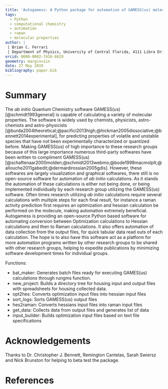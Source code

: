 ```yaml
---
title: 'Autogamess: A Python package for automation of GAMESS(us) molecular properties calculations.'
tags:
  - Python
  - computational chemistry
  - automation
  - raman
  - molecular properties
author: |
 | Brian C. Ferrari
 | Department of Physics, University of Central Florida, 4111 Libra Drive, Orlando FL 32816
orcid: 0000-0002-7416-8629
geometry: margin=1in
date: 27 May 2019
bibliography: paper.bib
---
```


# Summary

The *ab initio* Quantum Chemistry software GAMESS(us)[@schmidt1993general] is capable of calculating a variety of molecular
properties. The software is widely used by chemists, physicists, astro-chemists and astro-physicists
[@burda2004theoretical;@pacifici2013high;@hickman2005dissociative;@bennett2014experimental], for predicting properties of
volatile and unstable species that have not been experimentally characterized or quantized before. Making GAMESS(us) of high
importance to these research groups because of this large importance numerous third-party softwares have been written to compliment GAMESS(us)
[@schaftenaar2000molden;@schmidt2013webmo;@bode1998macmolplt;@allouche2011gabedit;@dermardirossian2005gdis]. However,
these softwares are largely visualization and graphical softwares, there still is no open-source software for automation
of *ab initio* calculations. As it stands the automation of these calculations is either not being done, or being
implemented individually by each research group utilizing the GAMESS(us) software. Often times research utilizing
*ab initio* calculations require several calculations with multiple steps for each final result, for instance a raman activity prediction first requires
an optimization and hessian calculation be performed on the molecule, making automation extremely beneficial.
Autogamess is providing an open-source Python based software for automating conversion between Optimization calculations to
Hessian calculations and then to Raman calculations. It also offers automation of data collection from the output files,
for quick tabular data read outs of each calculation. The hope is to also have this software act as a platform for more
automation programs written by other research groups to be shared with other research groups, helping to expedite
publications by minimizing software development times for individual groups.

Functions:

* bat_maker: Generates batch files ready for executing GAMES(us) calculations through rungms function.
* new_project: Builds a directory tree for housing input and output files with spreadsheets for housing collected data.
* opt2hes: Converts optimization input files into hessian input files
* sort_logs: Sorts GAMESS(us) output files
* hes2raman: Converts hessians input files into raman input files
* get_data: Collects data from output files and generates list of data
* input_builder: Builds optimization input files based on text file specifications


# Acknowledgements

Thanks to Dr. Christopher J. Bennett, Remington Cantelas, Sarah Swiersz and Nick Brunston for helping to beta test the package.

# References
